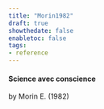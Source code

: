 ```yaml
---
title: "Morin1982"
draft: true
showthedate: false
enabletoc: false
tags:
- reference
---
```


#### **Science avec conscience**     
by Morin E. (1982)         


